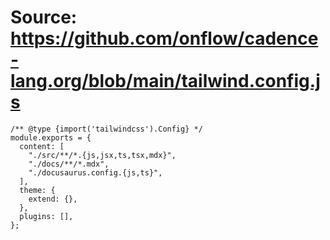 # Source: https://github.com/onflow/cadence-lang.org/blob/main/tailwind.config.js

```
/** @type {import('tailwindcss').Config} */
module.exports = {
  content: [
    "./src/**/*.{js,jsx,ts,tsx,mdx}",
    "./docs/**/*.mdx",
    "./docusaurus.config.{js,ts}",
  ],
  theme: {
    extend: {},
  },
  plugins: [],
};

```